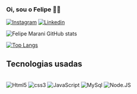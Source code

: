 ### Oi, sou o Felipe 🖖🏽

[![Instagram](https://img.shields.io/badge/Instagram-E4405F?style=for-the-badge&logo=instagram&logoColor=white)](https://instagram.com/Felss8)
[![Linkedin](https://img.shields.io/badge/LinkedIn-0077B5?style=for-the-badge&logo=linkedin&logoColor=whitee)](https://www.linkedin.com/in/felipe-silva-aaa8a4213/)

![Felipe Marani GitHub stats](https://github-readme-stats.vercel.app/api?username=FelipeMarani&show_icons=true&theme=radical)

[![Top Langs](https://github-readme-stats.vercel.app/api/top-langs/?username=FelipeMarani&layout=compact)](https://github.com/anuraghazra/github-readme-stats)

## Tecnologias usadas

<div style:"display: inline_block"><br />
    <img align="center" alt="Html5" src="https://img.shields.io/badge/HTML5-E34F26?style=for-the-badge&logo=html5&logoColor=white">
    <img align="center" alt="css3" src="https://img.shields.io/badge/CSS3-1572B6?style=for-the-badge&logo=css3&logoColor=white">
    <img align="center" alt="JavaScript" src="https://img.shields.io/badge/JavaScript-F7DF1E?style=for-the-badge&logo=javascript&logoColor=black">
    <img align="center" alt="MySql" src="https://img.shields.io/badge/MySQL-00000F?style=for-the-badge&logo=mysql&logoColor=white">
    <img align="center" alt="Node.JS" src="https://img.shields.io/badge/Node.js-43853D?style=for-the-badge&logo=node.js&logoColor=white">

</div>
